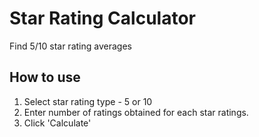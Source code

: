 # Star Rating Calculator
Find 5/10 star rating averages

## How to use
1. Select star rating type - 5 or 10
2. Enter number of ratings obtained for each star ratings.
3. Click 'Calculate'
